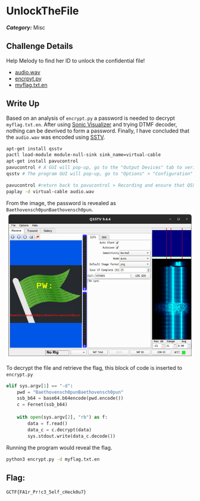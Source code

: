 # UnlockTheFile
___Category:___ Misc
## Challenge Details
Help Melody to find her ID to unlock the confidential file!
- [audio.wav](files/audio.wav)
- [encrpyt.py](files/encrypt.py)
- [myflag.txt.en](files/myflag.txt.en)

## Write Up
Based on an analysis of ```encrypt.py``` a password is needed to decrypt ```myflag.txt.en```. After using [Sonic Visualizer](https://www.sonicvisualiser.org/) and trying DTMF decoder, nothing can be devrived to form a password. Finally, I have concluded that the ```audio.wav``` was encoded using [SSTV](https://en.wikipedia.org/wiki/Slow-scan_television).

```sh
apt-get install qsstv
pactl load-module module-null-sink sink_name=virtual-cable
apt-get install pavucontrol
pavucontrol # A GUI will pop-up, go to the "Output Devices" tab to verify that you have the "Null Output" device. 
qsstv # The program GUI will pop-up, go to "Options" > "Configuration" > "Sound" and select the "PulseAudio" Audio Interface
```
```sh
pavucontrol #return back to pavucontrol > Recording and ensure that QSSTV is using "Null Output"
paplay -d virtual-cable audio.wav
```

From the image, the password is revealed as ```Baethovensch0punBaethovensch0pun```.
![](images/1.png)

To decrypt the file and retrieve the flag, this block of code is inserted to ```encrypt.py```
```python
elif sys.argv[1] == "-d":
    pwd = "Baethovensch0punBaethovensch0pun"
    ssb_b64 = base64.b64encode(pwd.encode())
    c = Fernet(ssb_b64)

    with open(sys.argv[2], "rb") as f:
        data = f.read()
        data_c = c.decrypt(data)
        sys.stdout.write(data_c.decode())
```

Running the program would reveal the flag.
```sh
python3 encrypt.py -d myflag.txt.en 
```

## Flag:
```
GCTF{FA1r_Pr!c3_5elf_cHeck0u7}
```
